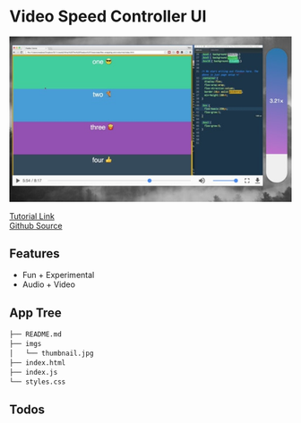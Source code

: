 # Video Speed Controller UI

<img src="https://raw.githubusercontent.com/moisestech/js30/master/Video-Speed-Controller-UI/imgs/thumbnail.jpg" />

[Tutorial Link](https://courses.wesbos.com/account/access/5f602c40f8289514d0f9b6fc/view/194158897)  
[Github Source](https://github.com/wesbos/JavaScript30/tree/master/28%20-%20Video%20Speed%20Controller)

## Features

- Fun + Experimental
- Audio + Video

## App Tree

```bash
├── README.md
├── imgs
│   └── thumbnail.jpg
├── index.html
├── index.js
└── styles.css
```

## Todos